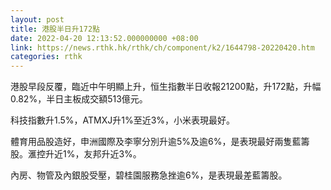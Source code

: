 ```yaml
---
layout: post
title: 港股半日升172點
date: 2022-04-20 12:13:52.000000000 +08:00
link: https://news.rthk.hk/rthk/ch/component/k2/1644798-20220420.htm
categories: rthk
---
```


港股早段反覆，臨近中午明顯上升，恒生指數半日收報21200點，升172點，升幅0.82%，半日主板成交額513億元。

科技指數升1.5%，ATMXJ升1%至近3%，小米表現最好。

體育用品股造好，申洲國際及李寧分別升逾5%及逾6%，是表現最好兩隻藍籌股。滙控升近1%，友邦升近3%。

內房、物管及內銀股受壓，碧桂園服務急挫逾6%，是表現最差藍籌股。
